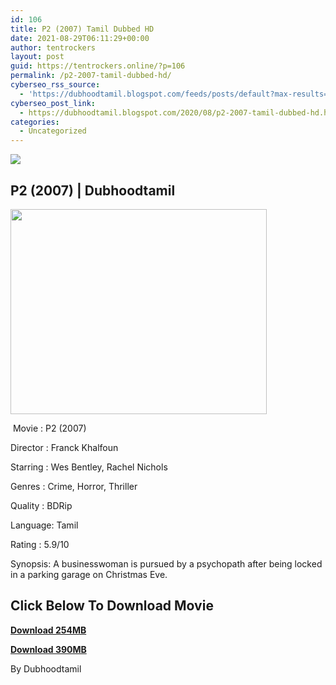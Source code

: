 ```yaml
---
id: 106
title: P2 (2007) Tamil Dubbed HD
date: 2021-08-29T06:11:29+00:00
author: tentrockers
layout: post
guid: https://tentrockers.online/?p=106
permalink: /p2-2007-tamil-dubbed-hd/
cyberseo_rss_source:
  - 'https://dubhoodtamil.blogspot.com/feeds/posts/default?max-results=150&start-index=151'
cyberseo_post_link:
  - https://dubhoodtamil.blogspot.com/2020/08/p2-2007-tamil-dubbed-hd.html
categories:
  - Uncategorized
---
```

<div class="media_block">
  <img src="https://1.bp.blogspot.com/-TGI_iWk-B3g/X0iqZITdI6I/AAAAAAAACJw/j4RlRLQPwEsQ1HTEUdaYBxdYWJbAyAFpQCNcBGAsYHQ/s72-w410-h328-c/92ef32e31bde7518309c9927c01657cf.jpg" class="media_thumbnail" />
</div>

## P2 (2007) | Dubhoodtamil

<div class="separator">
  <a href="https://1.bp.blogspot.com/-TGI_iWk-B3g/X0iqZITdI6I/AAAAAAAACJw/j4RlRLQPwEsQ1HTEUdaYBxdYWJbAyAFpQCNcBGAsYHQ/s1280/92ef32e31bde7518309c9927c01657cf.jpg" imageanchor="1"><img loading="lazy" border="0" data-original-height="1024" data-original-width="1280" height="328" src="https://1.bp.blogspot.com/-TGI_iWk-B3g/X0iqZITdI6I/AAAAAAAACJw/j4RlRLQPwEsQ1HTEUdaYBxdYWJbAyAFpQCNcBGAsYHQ/w410-h328/92ef32e31bde7518309c9927c01657cf.jpg" width="410" /></a>
</div>

&nbsp;Movie	<span></span>:	<span></span>P2 (2007)

Director	<span></span>:	<span></span>Franck Khalfoun

Starring	<span></span>:	<span></span>Wes Bentley, Rachel Nichols

Genres	<span></span>:	<span></span>Crime, Horror, Thriller

Quality	<span></span>:	<span></span>BDRip

Language:	<span></span>Tamil

Rating	<span></span>:	<span></span>5.9/10

Synopsis: A businesswoman is pursued by a psychopath after being locked in a parking garage on Christmas Eve.

## <span><b>Click Below To Download Movie</b></span>

<span><b><a href="https://oncehelp.com/p2-1" target="_blank" rel="noopener">Download 254MB</a></b></span>

<span><b><a href="https://oncehelp.com/p2-2" target="_blank" rel="noopener">Download 390MB</a></b></span>

By Dubhoodtamil